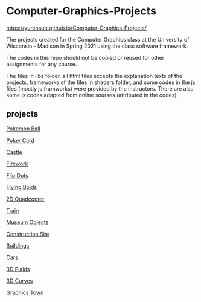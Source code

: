 # Computer-Graphics-Projects
https://yurensun.github.io/Computer-Graphics-Projects/

The projects created for the Computer Graphics class at the University of Wisconsin - Madison in Spring 2021 using the class software framework.

The codes in this repo should not be copied or reused for other assignments for any course. 

The files in libs folder, all html files excepts the explanation texts of the projects, frameworks of the files in shaders folder, and some codes in the js files (mostly js framworks) were provided by the instructors. There are also some js codes adapted from online sourses (attributed in the codes).

## projects

[Pokemon Ball](/pokemonBall.html)

[Poker Card](/poker.html)

[Castle](/svgCastle.html)

[Firework](/firework.html)

[Flip Dots](/flipDots.html)

[Flying Boids](/flyingBoids.html)

[2D Quadcopter](/2dQuadcopter.html)

[Train](/train.html)

[Museum Objects](/museumObjects.html)

[Construction Site](/construction.html)

[Buildings](/buildings.html)

[Cars](/cars.html)

[3D Plaids](/plaid.html)

[3D Curves](/curves.html)

[Graphics Town](/graphicTown.html)
